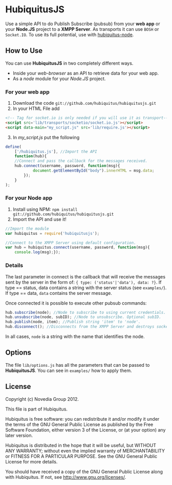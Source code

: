 # HubiquitusJS
Use a simple API to do Publish Subscribe (pubsub) from your **web app** or your
**Node.JS** project to a **XMPP Server**.
As transports it can use `BOSH` or `Socket.IO`. To use its full potential, use
with [hubiquitus-node](https://github.com/hubiquitus/hubiquitus-node).


## How to Use

You can use **HubiquitusJS** in two completely different ways.

* Inside your *web-browser* as an API to retrieve data for your web app.
* As a *node* module for your *Node.JS* project.

### For your web app
1. Download the code `git://github.com/hubiquitus/hubiquitusjs.git`
2. In your HTML File add

```html
<!-- Tag for socket.io is only needed if you will use it as transport-->
<script src='lib/transports/socketio/socket.io.js'></script>
<script data-main="my_script.js" src='lib/require.js'></script>
```

3. In *my_script.js* put the following

```js
define(
    ['/hubiquitus.js'], //Import the API
    function(hub){
	//Connect and pass the callback for the messages received.
	hub.connect(username, password, function(msg){
            document.getElementById("body").innerHTML = msg.data;
        });
    }
);
```

### For your Node app
1. Install using NPM: `npm install git://github.com/hubiquitus/hubiquitusjs.git`
2. Import the API and use it!

```js
//Import the module
var hubiquitus = require('hubiquitusjs');

//Connect to the XMPP Server using default configuration.
var hub = hubiquitus.connect(username, password, function(msg){
	console.log(msg);});
```

### Details
The last parameter in connect is the callback that will receive the messages
sent by the server in the form of:
`{ type: ('status'|'data'), data: ?}`. If type == status, data contains
a string with the server status (see `examples/`). If type == data,
`data` contains the server message.

Once connected it is possible to execute other pubsub commands:

```js
hub.subscribe(node); //Node to subscribe to using current credentials.
hub.unsubscribe(node, subID); //Node to unsubscribe. Optional subID.
hub.publish(node, item); //Publish string 'item' to 'node'.
hub.disconnect(); //Disconnects from the XMPP Server and destroys socket.
```

In all cases, `node` is a string with the name that identifies the node.

## Options
The file `lib/options.js` has all the parameters that can be passed to 
**HubiquitusJS**. You can see in `examples/` how to apply them.

## License 
Copyright (c) Novedia Group 2012.

This file is part of Hubiquitus.

Hubiquitus is free software: you can redistribute it and/or modify
it under the terms of the GNU General Public License as published by
the Free Software Foundation, either version 3 of the License, or
(at your option) any later version.

Hubiquitus is distributed in the hope that it will be useful,
but WITHOUT ANY WARRANTY; without even the implied warranty of
MERCHANTABILITY or FITNESS FOR A PARTICULAR PURPOSE.  See the
GNU General Public License for more details.

You should have received a copy of the GNU General Public License
along with Hubiquitus.  If not, see <http://www.gnu.org/licenses/>.
